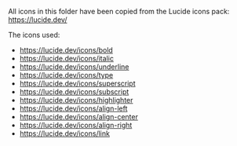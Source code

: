 
All icons in this folder have been copied from the Lucide icons pack: 
https://lucide.dev/

The icons used:

- https://lucide.dev/icons/bold
- https://lucide.dev/icons/italic
- https://lucide.dev/icons/underline
- https://lucide.dev/icons/type
- https://lucide.dev/icons/superscript
- https://lucide.dev/icons/subscript
- https://lucide.dev/icons/highlighter
- https://lucide.dev/icons/align-left 
- https://lucide.dev/icons/align-center
- https://lucide.dev/icons/align-right
- https://lucide.dev/icons/link
